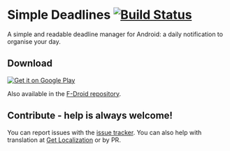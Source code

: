 Simple Deadlines [![Build Status](https://travis-ci.org/casimir/simpleDeadlines.svg?branch=master)](https://travis-ci.org/casimir/simpleDeadlines)
===

A simple and readable deadline manager for Android: a daily notification to organise your day.

## Download

[![Get it on Google Play](http://developer.android.com/images/brand/en_generic_rgb_wo_45.png)](https://play.google.com/store/apps/details?id=com.casimirlab.simpleDeadlines)
  
Also available in the [F-Droid repository](http://f-droid.org/repository/browse/?%20fdid=com.casimirlab.simpleDeadlines).

## Contribute - help is always welcome!

You can report issues with the [issue tracker](https://github.com/chibibi/simpleDeadlines/issues). You can also help with translation at [Get Localization](http://www.getlocalization.com/simpleDeadlines) or by PR.
